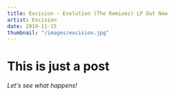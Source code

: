 ```yaml
---
title: Excision - Evolution (The Remixes) LP Out Now
artist: Excision
date: 2019-11-15
thumbnail: "/images/excision.jpg"
---
```


# This is just a post

_Let's see what happens!_

